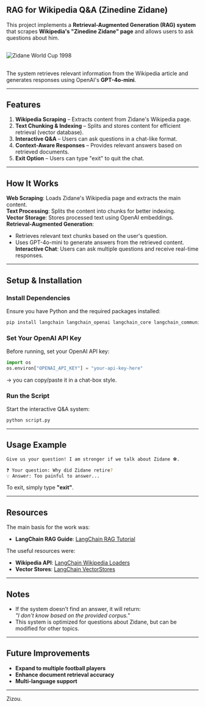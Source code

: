 ## RAG for Wikipedia Q&A (Zinedine Zidane)  

This project implements a **Retrieval-Augmented Generation (RAG) system** that scrapes **Wikipedia's "Zinedine Zidane" page** and allows users to ask questions about him. 

##

![Zidane World Cup 1998](https://cdn-s-www.dna.fr/images/10C48DB2-FD73-4432-82D0-2B1D09931117/MF_contenu/france-98-le-pere-de-zinedine-zidane-n-a-pas-vu-la-finale-1487178993.jpg)

##

The system retrieves relevant information from the Wikipedia article and generates responses using OpenAI's **GPT-4o-mini**.

---

## Features  

1. **Wikipedia Scraping** – Extracts content from Zidane's Wikipedia page.  
2. **Text Chunking & Indexing** – Splits and stores content for efficient retrieval (vector database).  
3. **Interactive Q&A** – Users can ask questions in a chat-like format.  
4. **Context-Aware Responses** – Provides relevant answers based on retrieved documents.  
5. **Exit Option** – Users can type "exit" to quit the chat.  

---

## How It Works  

**Web Scraping**: Loads Zidane's Wikipedia page and extracts the main content.  
**Text Processing**: Splits the content into chunks for better indexing.  
**Vector Storage**: Stores processed text using OpenAI embeddings.  
**Retrieval-Augmented Generation**:  
  - Retrieves relevant text chunks based on the user's question.  
  - Uses GPT-4o-mini to generate answers from the retrieved content.  
**Interactive Chat**: Users can ask multiple questions and receive real-time responses.  

---

## Setup & Installation  

### Install Dependencies  
Ensure you have Python and the required packages installed:  

```bash
pip install langchain langchain_openai langchain_core langchain_community bs4
```

### Set Your OpenAI API Key  
Before running, set your OpenAI API key:  

```python
import os
os.environ["OPENAI_API_KEY"] = "your-api-key-here"
```
-> you can copy/paste it in a chat-box style.

### Run the Script  
Start the interactive Q&A system:  

```bash
python script.py
```

---

## Usage Example  

```bash
Give us your question! I am stronger if we talk about Zidane ⚽️.

❓ Your question: Why did Zidane retire?
💡 Answer: Too painful to answer...
```

To exit, simply type **"exit"**.

---

## Resources  

The main basis for the work was:
- **LangChain RAG Guide**: [LangChain RAG Tutorial](https://python.langchain.com/docs/tutorials/rag/)

The useful resources were:
- **Wikipedia API**: [LangChain Wikipedia Loaders](https://python.langchain.com/docs/integrations/document_loaders/wikipedia/)  
- **Vector Stores**: [LangChain VectorStores](https://python.langchain.com/docs/concepts/vectorstores/)  

---

## Notes  

- If the system doesn’t find an answer, it will return:  
  *"I don't know based on the provided corpus."*  
- This system is optimized for questions about Zidane, but can be modified for other topics.  

---

## Future Improvements  

- **Expand to multiple football players**  
- **Enhance document retrieval accuracy**  
- **Multi-language support**  

---

Zizou.
